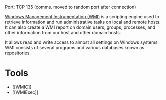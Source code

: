 Port: TCP 135 (comms. moved to random port after connection)

[Windows Management Instrumentation (WMI)](https://docs.microsoft.com/en-us/windows/win32/wmisdk/about-wmi) is a scripting engine used to retrieve information and run administrative tasks on local and remote hosts. It can also create a WMI report on domain users, groups, processes, and other information from our host and other domain hosts.

It allows read and write access to almost all settings on Windows systems. WMI consists of several programs and various databases known as repositories.
# Tools
- [[WMIC]]
- [[WMIExec]]